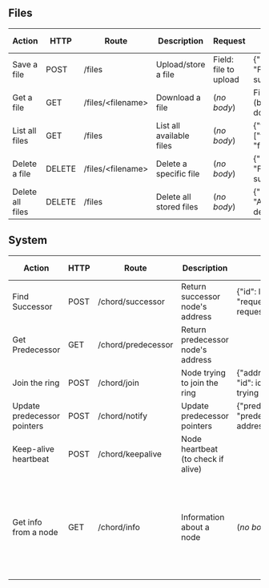 ## Files

| Action | HTTP | Route | Description | Request | Success response | Error response |
| ------ | ---- | ----- | ----------- | ------- | ---------------- | -------------- |
| Save a file | POST | /files | Upload/store a file | Field: file to upload | {"message": "File uploaded successfully."} | {"error": "No file provided."} |
| Get a file | GET | /files/\<filename\> | Download a file | (*no body*) | File content (binary download) | {"error": "File not found."} |
| List all files | GET | /files | List all available files | (*no body*) | {"files": ["file1.txt", "file2.txt", ...]} | (*no body*)
| Delete a file | DELETE | /files/\<filename\> | Delete a specific file | (*no body*) | {"message": "File deleted successfully."} | {"error": "File not found."} | 
| Delete all files | DELETE | /files | Delete all stored files | (*no body*) | {"message": "All files deleted"} | (*no body*) |

## System

| Action | HTTP | Route | Description | Request | Success response | Error response |
| ------ | ---- | ----- | ----------- | ------- | ---------------- | -------------- |
| Find Successor | POST | /chord/successor | Return successor node's address | {"id": lookup_id, "requester": requester_addr} | {"successor_id": successor_id, "successor_addr": successor_address} | 
| Get Predecessor | GET | /chord/predecessor | Return predecessor node's address |
| Join the ring | POST | /chord/join | Node trying to join the ring | {"address" : address, "id": id} (of the node trying to join) |
| Update predecessor pointers | POST | /chord/notify | Update predecessor pointers | {"predecessor_id": id, "predecessor_address": address} | {"message": "ACK"}
| Keep-alive heartbeat | POST | /chord/keepalive | Node heartbeat (to check if alive) |
| Get info from a node | GET | /chord/info | Information about a node | (*no body*) | {"id": id, "address": address, "successor_id": successor_id, "successor_addr": successor_addr, "predecessor_id": predecessor_id, "predecessor_addr": predecessor_addr} | (*no body*) |
